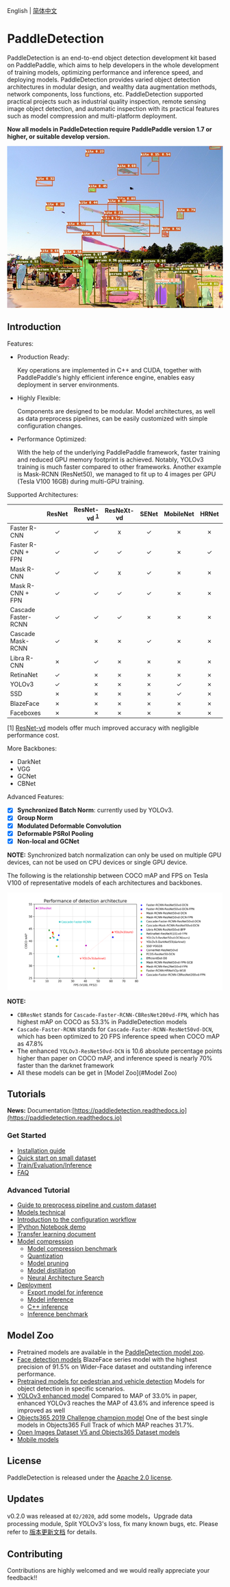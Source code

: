 English | [简体中文](README.md)

# PaddleDetection

PaddleDetection is an end-to-end object detection development kit based on PaddlePaddle, which
aims to help developers in the whole development of training models, optimizing performance and
inference speed, and deploying models. PaddleDetection provides varied object detection architectures
in modular design, and wealthy data augmentation methods, network components, loss functions, etc.
PaddleDetection supported practical projects such as industrial quality inspection, remote sensing
image object detection, and automatic inspection with its practical features such as model compression
and multi-platform deployment.

**Now all models in PaddleDetection require PaddlePaddle version 1.7 or higher, or suitable develop version.**

<div align="center">
  <img src="docs/images/000000570688.jpg" />
</div>


## Introduction

Features:

- Production Ready:

  Key operations are implemented in C++ and CUDA, together with PaddlePaddle's
highly efficient inference engine, enables easy deployment in server environments.

- Highly Flexible:

  Components are designed to be modular. Model architectures, as well as data
preprocess pipelines, can be easily customized with simple configuration
changes.

- Performance Optimized:

  With the help of the underlying PaddlePaddle framework, faster training and
reduced GPU memory footprint is achieved. Notably, YOLOv3 training is
much faster compared to other frameworks. Another example is Mask-RCNN
(ResNet50), we managed to fit up to 4 images per GPU (Tesla V100 16GB) during
multi-GPU training.

Supported Architectures:

|                     | ResNet | ResNet-vd <sup>[1](#vd)</sup> | ResNeXt-vd | SENet | MobileNet |  HRNet | Res2Net |
| ------------------- | :----: | ----------------------------: | :--------: | :---: | :-------: |:------:|:-----:  |
| Faster R-CNN        |   ✓    |                             ✓ |     x      |   ✓   |     ✗     |   ✗    |  ✗      |
| Faster R-CNN + FPN  |   ✓    |                             ✓ |     ✓      |   ✓   |     ✗     |   ✓    |  ✓      |
| Mask R-CNN          |   ✓    |                             ✓ |     x      |   ✓   |     ✗     |   ✗    |  ✗      |
| Mask R-CNN + FPN    |   ✓    |                             ✓ |     ✓      |   ✓   |     ✗     |   ✗    |  ✓      |
| Cascade Faster-RCNN |   ✓    |                             ✓ |     ✓      |   ✗   |     ✗     |   ✗    |  ✗      |
| Cascade Mask-RCNN   |   ✓    |                             ✗ |     ✗      |   ✓   |     ✗     |   ✗    |  ✗      |
| Libra R-CNN         |   ✗    |                             ✓ |     ✗      |   ✗   |     ✗     |   ✗    |  ✗      |
| RetinaNet           |   ✓    |                             ✗ |     ✗      |   ✗   |     ✗     |   ✗    |  ✗      |
| YOLOv3              |   ✓    |                             ✗ |     ✗      |   ✗   |     ✓     |   ✗    |  ✗      |
| SSD                 |   ✗    |                             ✗ |     ✗      |   ✗   |     ✓     |   ✗    |  ✗      |
| BlazeFace           |   ✗    |                             ✗ |     ✗      |   ✗   |     ✗     |   ✗    |  ✗      |
| Faceboxes           |   ✗    |                             ✗ |     ✗      |   ✗   |     ✗     |   ✗    |  ✗      |

<a name="vd">[1]</a> [ResNet-vd](https://arxiv.org/pdf/1812.01187) models offer much improved accuracy with negligible performance cost.

More Backbones:

- DarkNet
- VGG
- GCNet
- CBNet

Advanced Features:

- [x] **Synchronized Batch Norm**: currently used by YOLOv3.
- [x] **Group Norm**
- [x] **Modulated Deformable Convolution**
- [x] **Deformable PSRoI Pooling**
- [x] **Non-local and GCNet**

**NOTE:** Synchronized batch normalization can only be used on multiple GPU devices, can not be used on CPU devices or single GPU device.

The following is the relationship between COCO mAP and FPS on Tesla V100 of representative models of each architectures and backbones.

<div align="center">
  <img src="docs/images/map_fps.png" />
</div>

**NOTE:**
- `CBResNet` stands for `Cascade-Faster-RCNN-CBResNet200vd-FPN`, which has highest mAP on COCO as 53.3% in PaddleDetection models
- `Cascade-Faster-RCNN` stands for `Cascade-Faster-RCNN-ResNet50vd-DCN`, which has been optimized to 20 FPS inference speed when COCO mAP as 47.8%
- The enhanced `YOLOv3-ResNet50vd-DCN` is 10.6 absolute percentage points higher than paper on COCO mAP, and inference speed is nearly 70% faster than the darknet framework
- All these models can be get in [Model Zoo](#Model Zoo)

## Tutorials

**News:** Documentation:[https://paddledetection.readthedocs.io](https://paddledetection.readthedocs.io)

### Get Started

- [Installation guide](docs/tutorials/INSTALL.md)
- [Quick start on small dataset](docs/tutorials/QUICK_STARTED.md)
- [Train/Evaluation/Inference](docs/tutorials/GETTING_STARTED.md)
- [FAQ](docs/tutorials/FAQ.md)

### Advanced Tutorial

- [Guide to preprocess pipeline and custom dataset](docs/advanced_tutorials/READER.md)
- [Models technical](docs/advanced_tutorials/MODEL_TECHNICAL.md)
- [Introduction to the configuration workflow](docs/advanced_tutorials/CONFIG.md)
- [IPython Notebook demo](demo/mask_rcnn_demo.ipynb)
- [Transfer learning document](docs/advanced_tutorials/TRANSFER_LEARNING.md)
- [Model compression](slim)
    - [Model compression benchmark](slim)
    - [Quantization](slim/quantization)
    - [Model pruning](slim/prune)
    - [Model distillation](slim/distillation)
    - [Neural Architecture Search](slim/nas)
- [Deployment](inference)
    - [Export model for inference](docs/advanced_tutorials/inference/EXPORT_MODEL.md)
    - [Model inference](docs/advanced_tutorials/inference/INFERENCE.md)
    - [C++ inference](inference/README.md)
    - [Inference benchmark](docs/advanced_tutorials/inference/BENCHMARK_INFER_cn.md)

## Model Zoo

- Pretrained models are available in the [PaddleDetection model zoo](docs/MODEL_ZOO.md).
- [Face detection models](configs/face_detection/README.md) BlazeFace series model with the highest precision of 91.5% on Wider-Face dataset and outstanding inference performance.
- [Pretrained models for pedestrian  and vehicle detection](contrib/README.md) Models for object detection in specific scenarios.
- [YOLOv3 enhanced model](docs/YOLOv3_ENHANCEMENT.md) Compared to MAP of 33.0% in paper, enhanced YOLOv3 reaches the MAP of 43.6% and inference speed is improved as well
- [Objects365 2019 Challenge champion model](docs/CACascadeRCNN.md) One of the best single models in Objects365 Full Track of which MAP reaches 31.7%.
- [Open Images Dataset V5 and Objects365 Dataset models](docs/OIDV5_BASELINE_MODEL.md)
- [Mobile models](configs/mobile/README.md)


## License
PaddleDetection is released under the [Apache 2.0 license](LICENSE).

## Updates
v0.2.0 was released at `02/2020`, add some models，Upgrade data processing module, Split YOLOv3's loss, fix many known bugs, etc.
Please refer to [版本更新文档](docs/CHANGELOG.md) for details.

## Contributing

Contributions are highly welcomed and we would really appreciate your feedback!!
